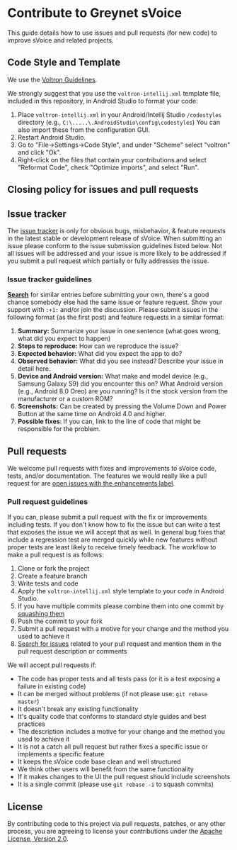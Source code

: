# Contribute to Greynet sVoice

This guide details how to use issues and pull requests (for new code) to improve sVoice and related projects.

## Code Style and Template

We use the [Voltron Guidelines](voltron-intellij.xml).

We strongly suggest that you use the `voltron-intellij.xml` template file, included in this repository, in Android Studio to format your code:

1. Place `voltron-intellij.xml` in your Android/Intellij Studio `/codestyles` directory (e.g., `C:\.....\.AndroidStudio\config\codestyles`) You can also import these from the configuration GUI.
2. Restart Android Studio.
3. Go to "File->Settings->Code Style", and under "Scheme" select "voltron" and click "Ok".
4. Right-click on the files that contain your contributions and select "Reformat Code", check "Optimize imports", and select "Run".

## Closing policy for issues and pull requests


## Issue tracker

The [issue tracker](https://jira.ctic-inc.com/secure/RapidBoard.jspa?rapidView=122&view=planning&selectedIssue=GREYN-160&epics=visible) is only for obvious bugs, misbehavior, & feature requests in the latest stable or development release of sVoice. When submitting an issue please conform to the issue submission guidelines listed below. Not all issues will be addressed and your issue is more likely to be addressed if you submit a pull request which partially or fully addresses the issue.

### Issue tracker guidelines

**[Search]()** for similar entries before submitting your own, there's a good chance somebody else had the same issue or feature request. Show your support with `:+1:` and/or join the discussion. Please submit issues in the following format (as the first post) and feature requests in a similar format:

1. **Summary:** Summarize your issue in one sentence (what goes wrong, what did you expect to happen)
2. **Steps to reproduce:** How can we reproduce the issue?
3. **Expected behavior:** What did you expect the app to do?
4. **Observed behavior:** What did you see instead?  Describe your issue in detail here.
5. **Device and Android version:** What make and model device (e.g., Samsung Galaxy S9) did you encounter this on?  What Android version (e.g., Android 8.0 Oreo) are you running?  Is it the stock version from the manufacturer or a custom ROM?
5. **Screenshots:** Can be created by pressing the Volume Down and Power Button at the same time on Android 4.0 and higher.
6. **Possible fixes**: If you can, link to the line of code that might be responsible for the problem.

## Pull requests

We welcome pull requests with fixes and improvements to sVoice code, tests, and/or documentation. The features we would really like a pull request for are [open issues with the enhancements label]().

### Pull request guidelines

If you can, please submit a pull request with the fix or improvements including tests. If you don't know how to fix the issue but can write a test that exposes the issue we will accept that as well. In general bug fixes that include a regression test are merged quickly while new features without proper tests are least likely to receive timely feedback. The workflow to make a pull request is as follows:

1. Clone or fork the project
2. Create a feature branch
3. Write tests and code
4. Apply the `voltron-intellij.xml` style template to your code in Android Studio.
5. If you have multiple commits please combine them into one commit by [squashing them](http://git-scm.com/book/en/Git-Tools-Rewriting-History#Squashing-Commits)
6. Push the commit to your fork
7. Submit a pull request with a motive for your change and the method you used to achieve it
8. [Search for issues]() related to your pull request and mention them in the pull request description or comments

We will accept pull requests if:

* The code has proper tests and all tests pass (or it is a test exposing a failure in existing code)
* It can be merged without problems (if not please use: `git rebase master`)
* It doesn't break any existing functionality
* It's quality code that conforms to standard style guides and best practices
* The description includes a motive for your change and the method you used to achieve it
* It is not a catch all pull request but rather fixes a specific issue or implements a specific feature
* It keeps the sVoice code base clean and well structured
* We think other users will benefit from the same functionality
* If it makes changes to the UI the pull request should include screenshots
* It is a single commit (please use `git rebase -i` to squash commits)

## License

By contributing code to this project via pull requests, patches, or any other process, you are agreeing to license your contributions under the [Apache License, Version 2.0](LICENSE).